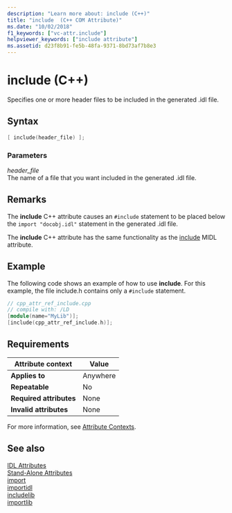 ```yaml
---
description: "Learn more about: include (C++)"
title: "include  (C++ COM Attribute)"
ms.date: "10/02/2018"
f1_keywords: ["vc-attr.include"]
helpviewer_keywords: ["include attribute"]
ms.assetid: d23f8b91-fe5b-48fa-9371-8bd73af7b8e3
---
```

# include (C++)

Specifies one or more header files to be included in the generated .idl file.

## Syntax

```cpp
[ include(header_file) ];
```

### Parameters

*header_file*<br/>
The name of a file that you want included in the generated .idl file.

## Remarks

The **include** C++ attribute causes an `#include` statement to be placed below the `import "docobj.idl"` statement in the generated .idl file.

The **include** C++ attribute has the same functionality as the [include](/windows/win32/Midl/include) MIDL attribute.

## Example

The following code shows an example of how to use **include**. For this example, the file include.h contains only a `#include` statement.

```cpp
// cpp_attr_ref_include.cpp
// compile with: /LD
[module(name="MyLib")];
[include(cpp_attr_ref_include.h)];
```

## Requirements

| Attribute context | Value |
|-|-|
|**Applies to**|Anywhere|
|**Repeatable**|No|
|**Required attributes**|None|
|**Invalid attributes**|None|

For more information, see [Attribute Contexts](cpp-attributes-com-net.md#contexts).

## See also

[IDL Attributes](idl-attributes.md)<br/>
[Stand-Alone Attributes](stand-alone-attributes.md)<br/>
[import](import.md)<br/>
[importidl](importidl.md)<br/>
[includelib](includelib-cpp.md)<br/>
[importlib](importlib.md)
